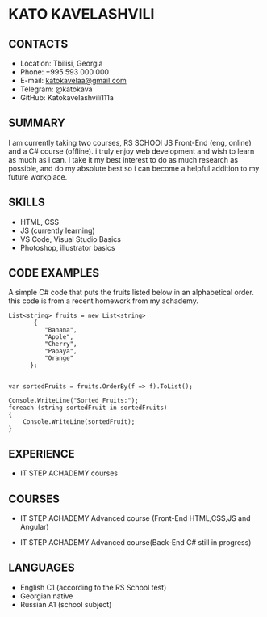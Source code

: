 # KATO KAVELASHVILI
## CONTACTS

- Location: Tbilisi, Georgia
- Phone: +995 593 000 000
- E-mail: katokavelaa@gmail.com
- Telegram: @katokava
- GitHub: Katokavelashvili111a

## SUMMARY 

I am currently taking two courses, RS SCHOOl JS Front-End (eng, online)
and a C# course (offline). i truly enjoy web development and
 wish to learn as much as i can.
I take it my best interest to do as much research as possible, and do my absolute 
best so i can become a helpful addition to my future workplace. 

## SKILLS

- HTML, CSS
- JS (currently learning)
- VS Code, Visual Studio Basics
- Photoshop, illustrator basics

## CODE EXAMPLES

A simple C# code that puts the fruits listed below in an alphabetical order.
this code is from a recent homework from my achademy.

```
List<string> fruits = new List<string>
       {
          "Banana",
          "Apple",
          "Cherry",
          "Papaya",
          "Orange"
      };


var sortedFruits = fruits.OrderBy(f => f).ToList();

Console.WriteLine("Sorted Fruits:");
foreach (string sortedFruit in sortedFruits)
{
    Console.WriteLine(sortedFruit);
}
```

## EXPERIENCE

- IT STEP ACHADEMY courses

## COURSES

- IT STEP ACHADEMY Advanced course (Front-End HTML,CSS,JS and Angular)

- IT STEP ACHADEMY Advanced course(Back-End C# still in progress)

## LANGUAGES

- English C1 (according to the RS School test)
- Georgian native
- Russian A1 (school subject)











